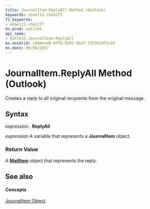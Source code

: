```yaml
---
title: JournalItem.ReplyAll Method (Outlook)
keywords: vbaol11.chm1277
f1_keywords:
- vbaol11.chm1277
ms.prod: outlook
api_name:
- Outlook.JournalItem.ReplyAll
ms.assetid: cd48eed8-95fb-9392-95a7-f372629f2c2d
ms.date: 06/08/2017
---
```



# JournalItem.ReplyAll Method (Outlook)

Creates a reply to all original recipients from the original message.


## Syntax

 _expression_ . **ReplyAll**

 _expression_ A variable that represents a **JournalItem** object.


### Return Value

A **[MailItem](mailitem-object-outlook.md)** object that represents the reply.


## See also


#### Concepts


[JournalItem Object](journalitem-object-outlook.md)

